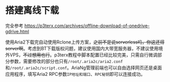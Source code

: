 # 搭建离线下载

完全参考 https://p3terx.com/archives/offline-download-of-onedrive-gdrive.html

使用Aria2下载完自动使用Rclone上传方案，~~之前不是说serverless吗，你这还得server啊~~。考虑到BT下载版权问题，建议使用国内大带宽服务器，不建议使用境外VPS，~~不过想用也行~~。p3terx教程中脚本配置已经比较完美，只需自行微调部分参数，需要修改的部分也只有`/root/.aria2c/aria2.conf`和`/root/.aria2c/script.conf`。AriaNg管理前端也可以自由选择网页还是桌面应用程序，填写Aria2 RPC参数`IP地址和端口`、`RPC秘钥`即可以连接成功。